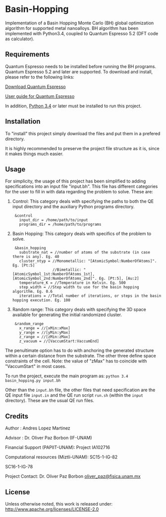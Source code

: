 # Basin-Hopping
Implementation of a Basin Hopping Monte Carlo (BH) global optimization algorithm for supported metal nanoalloys. 
BH algorithm has been implemented with Python3.4, coupled to Quantum Espresso 5.2 (DFT code as calculator).

## Requirements

Quantum Espresso needs to be installed before running the BH programs. Quantum Espresso 5.2 and later are supported. 
To download and install, please refer to the following links:

[Download Quantum Espresso](http://www.quantum-espresso.org/download/)

[User guide for Quantum Espresso](http://www.quantum-espresso.org/wp-content/uploads/Doc/user_guide.pdf)

In addition, [Python 3.4](https://www.python.org/download/releases/3.4.0/) or later must be installed to run this project.

## Installation

To "install" this project simply download the files and put them in a prefered directory. 

It is highly recommended to preserve the project file structure as it is, since it makes things much easier. 

## Usage

For simplicity, the usage of this project has been simplified to adding specifications into an input file "input.bh". This file has 
different categories for the user to fill in with data regarding the problem to solve. These are:

1. Control: This category deals with specifying the paths to both the QE input directory and the auxiliary Python programs directory.

        &control
          input_dir = /home/path/to/input
          programs_dir = /home/path/to/programs

2. Basin Hopping: This category deals with specifics of the problem to solve. 

        &basin_hopping
          substrate_nat = //number of atoms of the substrate (in case there is any). Eg. 40
          cluster_ntyp = //Monometallic: "[AtomicSymbol:NumberOfAtoms]". Eg. [Pt:5]
                         //Bimetallic: "[AtomicSymbol_1st:NumberOfAtoms_1st], [AtomicSymbol_2nd:NumberOfAtoms_2nd]". Eg. [Pt:5], [Au:2]
          temperature_K = //Temperature in Kelvin. Eg. 500
          step_width = //Step width tu use for the basin hopping algorithm. Eg. 0.6
          iterations = //Total number of iterations, or steps in the basin hopping execution. Eg. 100

3. Random range: This category deals with specifying the 3D space available for generating the initial randomized cluster.

        &random_range
          x_range = //[xMin:xMax]
          y_range = //[yMin:yMax]
          z_range = //[zMin:zMax]
          z_vacuum = //[VaccumStart:VaccumEnd]

  The penultimate option has to do with anchoring the generated structure within a certain distance from the substrate. 
  The other three define space constraints of the cell. Note: the value of "zMax" has to coincide with "VaccumStart" in most cases.  

To run the project, execute the main program as: `python 3.4 basin_hopping.py input.bh`

Other than the `input.bh` file, the other files that need specification are the QE input file `input.in` and the QE run script
`run.sh` (within the `input` directory). These are the usual QE run files. 

## Credits

Author  : Andres Lopez Martinez

Advisor : Dr. Oliver Paz Borbon (IF-UNAM)

Financial Support (PAPIIT-UNAM): Project  IA102716

Computational resources (Miztli-UNAM):   SC15-1-IG-82

SC16-1-IG-78

Project Contact: Dr. Oliver Paz Borbon oliver_paz@fisica.unam.mx

## License

Unless otherwise noted, this work is released under: http://www.apache.org/licenses/LICENSE-2.0
